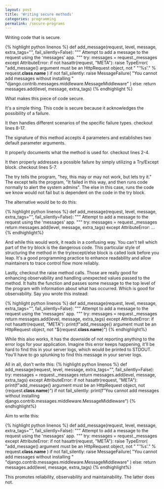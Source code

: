 ```yaml
---
layout: post
title: 'Writing secure methods'
categories: programming
permalink: /secure-programs
---
```


Writing code that is secure.

{% highlight python linenos %}
def add_message(request, level, message, extra_tags="", fail_silently=False):
    """
    Attempt to add a message to the request using the 'messages' app.
    """
    try:
        messages = request._messages
    except AttributeError:
        if not hasattr(request, "META"):
            raise TypeError(
                "add_message() argument must be an HttpRequest object, not "
                "'%s'." % request.__class__.__name__
            )
        if not fail_silently:
            raise MessageFailure(
                "You cannot add messages without installing "
                "django.contrib.messages.middleware.MessageMiddleware"
            )
    else:
        return messages.add(level, message, extra_tags)
{% endhighlight %}

What makes this piece of code secure. 

It's a simple thing. This code is secure because it acknowledges the possibility of a failure.

It then handles different scenarios of the specific failure types. checkout lines 8-17.

The signature of this method accepts 4 parameters and establishes two default parameter arguments. 

It properly documents what the method is used for. checkout lines 2-4.

It then properly addresses a possible failure by simply utilizing a Try/Except block. checkout lines 5-7.

The try tells the program, "hey, this may or may not work, but lets try it."
The except tells the program, "It failed in this way, and then runs code normally to alert the system admins".
The else in this case, runs the code we know would not fail but is dependent on the code in the try block.

The alternative would be to do this: 

{% highlight python linenos %}
def add_message(request, level, message, extra_tags="", fail_silently=False):
    """
    Attempt to add a message to the request using the 'messages' app.
    """
    try:
        messages = request._messages
        return messages.add(level, message, extra_tags)
    except AttributeError:
            ...
{% endhighlight%}


And while this would work, it reads in a confusing way. You can't tell which part of the try block is the dangerous
code. This particular style of structuring the method in the try/except/else block is called look before you leap. 
It's a good programming practice to enhance readability and allow maintainers to trace control flow more reliably.

Lastly, checkout the raise method calls. Those are really good for enhancing observability and handling unexpected 
values passed to the method. It halts the function and passes some message to the top level of the program with information about what has occurred. Which is good for observability. Say you wrote this instead:

{% highlight python linenos %}
def add_message(request, level, message, extra_tags="", fail_silently=False):
    """
    Attempt to add a message to the request using the 'messages' app.
    """
    try:
        messages = request._messages
        return messages.add(level, message, extra_tags)
    except AttributeError:
        if not hasattr(request, "META"):
            print(f"add_message() argument must be an HttpRequest object, not "${request.__class__.__name__}")
{% endhighlight%}

While this also works, it has the downside of not reporting anything to the error logs for your application. Imagine this error keeps happening, it'll be hard to find this in your server logs, which would be printed to STDOUT. 
You'll have to go splunking to find this message in your server logs.

All in all, don't write this:
{% highlight python linenos %}
def add_message(request, level, message, extra_tags="", fail_silently=False):
    try:
        messages = request._messages
        return messages.add(level, message, extra_tags)
    except AttributeError:
        if not hasattr(request, "META"):
            print(f"add_message() argument must be an HttpRequest object, not {request.__class__.__name__}")
        if not fail_silently:
            print(f"You cannot add messages without installing django.contrib.messages.middleware.MessageMiddleware")
{% endhighlight%}

Aim to write this: 

{% highlight python linenos %}
def add_message(request, level, message, extra_tags="", fail_silently=False):
    """
    Attempt to add a message to the request using the 'messages' app.
    """
    try:
        messages = request._messages
    except AttributeError:
        if not hasattr(request, "META"):
            raise TypeError(
                "add_message() argument must be an HttpRequest object, not "
                "'%s'." % request.__class__.__name__
            )
        if not fail_silently:
            raise MessageFailure(
                "You cannot add messages without installing "
                "django.contrib.messages.middleware.MessageMiddleware"
            )
    else:
        return messages.add(level, message, extra_tags)
{% endhighlight%}

This promotes reliability, observability and maintainability. The latter does not.